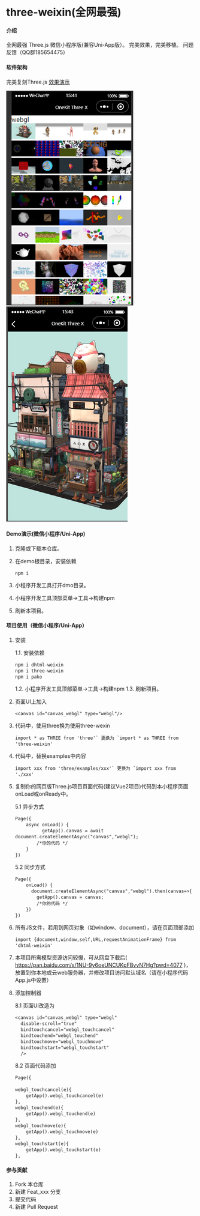 # three-weixin(全网最强)

#### 介绍
全网最强 Three.js 微信小程序版(兼容Uni-App版）。
完美效果，完美移植。
问题反馈（QQ群185654475）

#### 软件架构
完美复刻Three.js
[效果演示](https://www.bilibili.com/video/BV1Qe4y1Z7x2?share_source=copy_web&vd_source=7c04e28e67346c8e44c9b04db22d7631)

![输入图片说明](1.png)
![输入图片说明](2.png)

#### Demo演示(微信小程序/Uni-App)

1.  克隆或下载本仓库。
2.  在demo根目录，安装依赖

    ```
    npm i
    ```
    
3.  小程序开发工具打开dmo目录。
4.  小程序开发工具顶部菜单->工具->构建npm
5.  刷新本项目。

#### 项目使用（微信小程序/Uni-App）

1.  安装

    1.1. 安装依赖

    ```
    npm i dhtml-weixin
    npm i three-weixin
    npm i pako
    ```

    1.2.  小程序开发工具顶部菜单->工具->构建npm
    1.3.  刷新项目。

2.  页面UI上加入 

    ```
    <canvas id="canvas_webgl" type="webgl"/>
    ```

3.  代码中，使用three换为使用three-wexin

    ```
    import * as THREE from 'three'` 更换为 `import * as THREE from 'three-weixin'
    ```

4.  代码中，替换examples中内容

    ```
    import xxx from 'three/examples/xxx'` 更换为 `import xxx from './xxx'
    ```

5.  复制你的网页版Three.js项目页面代码(建议Vue2项目)代码到本小程序页面onLoad或onReady中。

    5.1 异步方式

    ```
    Page({
        async onLoad() {
              getApp().canvas = await document.createElementAsync("canvas","webgl");
            /*你的代码 */
        }
    })
    ```

    5.2 同步方式

    ```
    Page({
        onLoad() {
          document.createElementAsync("canvas","webgl").then(canvas=>{
            getApp().canvas = canvas;
            /*你的代码 */
        })
    })
    ```

6.  所有JS文件，若用到网页对象（如window、document），请在页面顶部添加 
    ```
    import {document,window,self,URL,requestAnimationFrame} from 'dhtml-weixin'
    ```
7.  本项目所需模型资源访问较慢，可从网盘下载后( https://pan.baidu.com/s/1NU-9y6oeUNCUKpFBvvN7Hg?pwd=4077 )，放置到你本地或云web服务器，并修改项目访问默认域名（请在小程序代码App.js中设置）

8.  添加控制器

    8.1 页面UI改造为
      ```
     <canvas id="canvas_webgl" type="webgl"
        disable-scroll="true"
        bindtouchcancel="webgl_touchcancel"
        bindtouchend="webgl_touchend"
        bindtouchmove="webgl_touchmove"
        bindtouchstart="webgl_touchstart"
        />
    ```

    8.2 页面代码添加

    ```
    Page({

    webgl_touchcancel(e){
        getApp().webgl_touchcancel(e)
    },
    webgl_touchend(e){
        getApp().webgl_touchend(e)
    },
    webgl_touchmove(e){
        getApp().webgl_touchmove(e)
    },
    webgl_touchstart(e){
        getApp().webgl_touchstart(e)
    },

    ```

#### 参与贡献

1.  Fork 本仓库
2.  新建 Feat_xxx 分支
3.  提交代码
4.  新建 Pull Request
